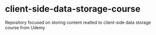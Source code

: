# client-side-data-storage-course
Repository focused on storing content realted to client-side data storage course from Udemy 

